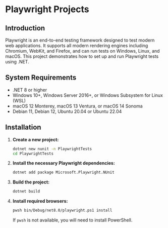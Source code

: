 # Playwright Projects

## Introduction

Playwright is an end-to-end testing framework designed to test modern web applications. It supports all modern rendering engines including Chromium, WebKit, and Firefox, and can run tests on Windows, Linux, and macOS. This project demonstrates how to set up and run Playwright tests using .NET.

## System Requirements

- .NET 8 or higher
- Windows 10+, Windows Server 2016+, or Windows Subsystem for Linux (WSL)
- macOS 12 Monterey, macOS 13 Ventura, or macOS 14 Sonoma
- Debian 11, Debian 12, Ubuntu 20.04 or Ubuntu 22.04

## Installation

1. **Create a new project:**
    ```bash
    dotnet new nunit -n PlaywrightTests
    cd PlaywrightTests
    ```

2. **Install the necessary Playwright dependencies:**
    ```bash
    dotnet add package Microsoft.Playwright.NUnit
    ```

3. **Build the project:**
    ```bash
    dotnet build
    ```

4. **Install required browsers:**
    ```bash
    pwsh bin/Debug/net8.0/playwright.ps1 install
    ```
    If `pwsh` is not available, you will need to install PowerShell.

